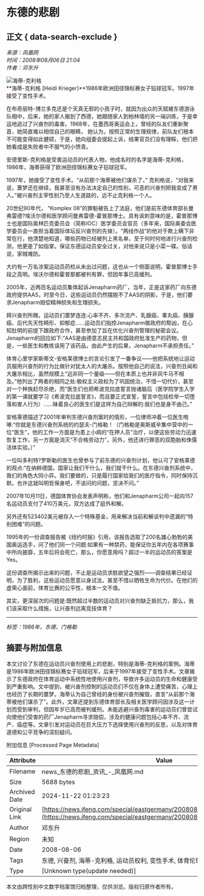 # 东德的悲剧

## 正文 { data-search-exclude }


*来源：凤凰网*  
*时间：2008年08月06日 21:04*  
*作者：邓东升*  

![海蒂-克利格](http://img.ifeng.com/hres/200808/06/21/2b9e5137bae0b808fddbcc479f0a6116.jpg)  
**海蒂-克利格 \[Heidi Krieger\]**1986年欧洲田径锦标赛女子铅球冠军。1997年接受了变性手术。

在布奇丽特-博兰多克还是个天真无邪的小孩子时，就因为出众的天赋被东德游泳队相中，后来，她的家人搬到了西德，她跟随家人到柏林墙的另一端训练，于是幸运地逃过了兴奋剂的毒害。1968年，在墨西哥奥运会上，曾经的队友们重新聚首，她简直难以相信自己的眼睛， 她认为，按照正常的生理规律，前队友们根本不可能变得如此健硕，于是，她向组委会提起上诉，结果官员们没有理睬，他们把她看成是失败者中不服气的小愤青。

安德里斯-克利格是受害运动员的代表人物，他成名时的名字是海蒂-克利格，1986年，海蒂获得了欧洲田径锦标赛女子铅球冠军。

1997年，她接受了变性手术。“从前那个海蒂被他们谋杀了，” 克利格说，“对我来说，噩梦还在继续，我甚至没有办法决定自己的性别，可恶的兴奋剂把我变成了男人。”被兴奋剂主宰性别乃至人生道路的，远不止克利格一个人。

20世纪90年代， “Komplex 08”的罪魁被告上了法庭，他们是前东德体育部长曼弗雷德?埃沃尔德和医学顾问曼弗雷德-霍普那博士。具有讽刺意味的是，霍普那博士也是国际奥林匹克委员会（简称IOC）医学委员会官员（多年来，国际奥委会医学委员会一直担当着国际体坛反兴奋剂的先锋）。“两线作战”的他对于欺上瞒下非常在行，他清楚地知道，哪些药物已经被列上黑名单，至于何时何地进行兴奋剂检测，他更是了如指掌。保证东德运动员安全过关，对他来说只是小菜一碟。俗话说，家贼难防。

大约有一万名涉案运动员药检从未出过问题，这也从一个侧面说明，霍普那博士手段之高明。埃沃尔德和霍普那都被判有罪，但因年事已高缓刑。

2005年，近两百名运动员集体起诉Jenapharm药厂，当年，正是这家药厂向东德政府提供AAS，时至今日，这些运动员仍然摆脱不了AAS的阴影，于是，他们要求Jenapharm赔偿精神损失和生理损失。

拜兴奋剂所赐，运动员们噩梦连连:心率不齐、多次流产、乳腺癌、睾丸癌、胰腺癌、后代先天性畸形、抑郁症……运动员们指控Jenapharm做政府的帮凶，在心知肚明的前提下跟政府合作，甚至参加了旨在优化兴奋剂管理的秘密会议。Jenapharm的回应如下:“AAS是由德意志民主共和国政府批准生产的药物，但是，一些医生和教练误用了该药品，由此产生的后果，Jenapharm不承担责任。”

体育心里学家斯蒂文-安格莱德博士的言论引发了一番争议——他把系统地让运动员服用兴奋剂的行为比做针对犹太人的大屠杀。按照他自己的说法，兴奋剂丑闻和大屠杀相比，虽然规模上“远非同一个量级——但在本质上也并非风牛马不相及。”他列出了两者的相同之处:极权主义政权为了巩固统治，不惜一切代价，甚至对一个种族赶尽杀绝，而“医生们也把希波克拉底誓言抛诸脑后（医学院学生入学的第一课就要学习《希波克拉底誓言》，而且要正式宣誓，誓言中包括检举一切堕落和害人行为）……昧着良心的医生们是这样为自己辩解的:我们也是身不由己。”

安格莱德描述了2001年审判东德兴奋剂案时的情形，一位律师冲着一位医生咆哮:“你就是东德兴奋剂系统的约瑟夫-门格勒！（门格勒是奥斯威辛集中营中的一位“医生”，他的工作一方面是为患上小病的“在押人员”治疗，以便这些劳动力迅速恢复工作，另一方面是消灭“不合格劳动力”，另外，他还进行罪恶的双胞胎和侏儒活体实验。）”

一位叫多利特?罗斯勒的医生也曾参与了前东德的兴奋剂计划，他认可了安格莱德的观点:“在纳粹德国，国家让我们干什么，我们就干什么。在东德兴奋剂系统中，我们的角色大同小异。我们要做的，只是履行国家给我们的医疗指令，同时保持沉默。也许这就叫明哲保身吧，不该问的问题，坚决不问。”

2007年10月11日，德国体育协会发表声明称，他们和Jenapharm公司一起向157名运动员支付了410万美元，双方达成了庭外和解。

另外还有523402美元被存入一个特殊基金，用来解决当前和解谈判中遗漏的“特别困难”的问题。

1995年的一份调查报告被《纽约时报》引用，该报告选取了200名雄心勃勃的美国奥运选手，问了他们同一个问题:如果有一种禁药，能保证你五年内在各项赛事中所向披靡，五年后将会死亡，那么，你愿意用吗？超过一半的运动员的答案是Yes。

这份调查所揭示出来的问题，不止是运动员求胜欲望之强烈——调查结果已经证明，为了胜利，这些运动员愿意以身试法，甚至不惜以牺牲生命为代价。在他们的虚荣心面前，体育比赛的公平性，根本一文不值。

其实，更深层次的问题是:既然超过半数的运动员对兴奋剂缺乏抵抗力，那么，我们该采取什么措施，让兴奋剂远离竞技体育？

--- 

*标签：1986年，东德，门格勒*

## 摘要与附加信息

<!-- tcd_abstract -->
本文讨论了东德在运动员兴奋剂使用上的悲剧，特别是海蒂-克利格的案例。海蒂是1986年欧洲田径锦标赛女子铅球冠军，后来于1997年接受了变性手术。文章揭示了东德政府在体育运动中系统性地使用兴奋剂，导致许多运动员的生命和健康受到严重影响。文中提到，被兴奋剂控制的运动员们不仅在身体上遭受痛苦，心理上也经历了长期的噩梦。海蒂认为自己曾经的身份被兴奋剂摧毁，直言“从前那个海蒂被他们谋杀了”。此外，文章还提到东德体育部长及相关医学顾问因涉及这一计划而受到审判，但因年岁已高而被判缓刑。未能逃避兴奋剂毒害的运动员们曾尝试向使他们受害的药厂Jenapharm寻求赔偿，涉及的健康问题包括心率不齐、流产、癌症等。文章引发对运动员在巨大压力下选择使用兴奋剂的反思，以及对体育道德和公平竞争的深刻疑问。
<!-- tcd_abstract_end -->

附加信息 [Processed Page Metadata]

| Attribute       | Value                                  |
|-----------------|----------------------------------------|
| Filename        | news_东德的悲剧_资讯_-_凤凰网.md                             |
| Size            | 5688 bytes                           |
| Archived Date   | 2024-11-22 01:23:23                             |
| Original Link   | [https://news.ifeng.com/special/eastgermany/200808/0806_4193_700625_1.shtml](https://news.ifeng.com/special/eastgermany/200808/0806_4193_700625_1.shtml)                       |
| Author          | 邓东升                               |
| Region          | 未知                               |
| Date            | 2008-08-06                                 |
| Tags            | 东德, 兴奋剂, 海蒂-克利格, 运动员权利, 变性手术, 体育伦理                                 |
| Type            | [Unknown type(update needed)]                                 |
<!-- tcd_table_end -->

本文由跨性别中文数字档案馆归档整理，仅供浏览。版权归原作者所有。
